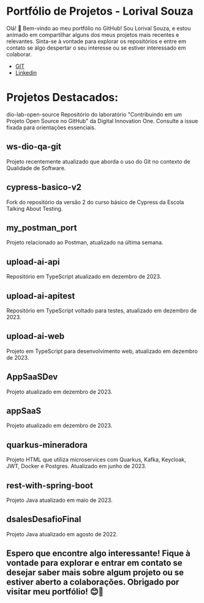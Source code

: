 
# Portfólio de Projetos - Lorival Souza
Olá! 👋 Bem-vindo ao meu portfólio no GitHub! Sou Lorival Souza, e estou animado em compartilhar alguns dos meus projetos mais recentes e relevantes. Sinta-se à vontade para explorar os repositórios e entre em contato se algo despertar o seu interesse ou se estiver interessado em colaborar.
- [GIT](https://github.com/lorivalSouza?tab=repositories)
- [Linkedin](https://www.linkedin.com/in/lorivalsouza/)



# Projetos Destacados:
dio-lab-open-source
Repositório do laboratório "Contribuindo em um Projeto Open Source no GitHub" da Digital Innovation One. Consulte a issue fixada para orientações essenciais.

## ws-dio-qa-git
Projeto recentemente atualizado que aborda o uso do Git no contexto de Qualidade de Software.

## cypress-basico-v2
Fork do repositório da versão 2 do curso básico de Cypress da Escola Talking About Testing.

## my_postman_port
Projeto relacionado ao Postman, atualizado na última semana.

## upload-ai-api
Repositório em TypeScript atualizado em dezembro de 2023.

## upload-ai-apitest
Repositório em TypeScript voltado para testes, atualizado em dezembro de 2023.

## upload-ai-web
Projeto em TypeScript para desenvolvimento web, atualizado em dezembro de 2023.

## AppSaaSDev
Projeto atualizado em dezembro de 2023.

## appSaaS
Projeto atualizado em dezembro de 2023.

## quarkus-mineradora
Projeto HTML que utiliza microservices com Quarkus, Kafka, Keycloak, JWT, Docker e Postgres. Atualizado em junho de 2023.

## rest-with-spring-boot
Projeto Java atualizado em maio de 2023.

## dsalesDesafioFinal
Projeto Java atualizado em agosto de 2022.

## Espero que encontre algo interessante! Fique à vontade para explorar e entrar em contato se desejar saber mais sobre algum projeto ou se estiver aberto a colaborações. Obrigado por visitar meu portfólio! 😊🚀
